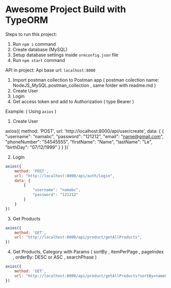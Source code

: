 # Awesome Project Build with TypeORM

Steps to run this project:

1. Run `npm i` command
2. Create database (MySQL)
3. Setup database settings inside `ormconfig.json` file
4. Run `npm start` command


API in project: Api base url: `localhost:8000`


1. Import postman collection to Postman app ( postman colection name: NodeJS_MySQL.postman_collection ,  same folder with readme.md )
2. Create User
3. Login
4. Get access token and add to Authorization ( type Bearer )


Example: ( Using `axios` )

1. Create User

axios({
    method: 'POST',
    url: 'http://localhost:8000/api/user/create',
    data: {
        {
            "username": "namabc",
            "password": "121212",
            "email": "name@gmail.com",
            "phoneNumber": "54545555",
            "firstName": "Name",
            "lastName": "Le",
            "birthDay": "07/12/1999"
        }
    }
})`

2. Login

```javascript
axios({
    method: 'POST',
    url: "http://localhost:8000/api/auth/login",
    data: {
        {
            "username": "namabc",
            "password": "121212"
        }
    }
})
```

3. Get Products
```javascript
axios({
    method: 'GET',
    url: "http://localhost:8000/api/product/getAllProducts",
})
```

4. Get Products, Category with Params ( sortBy , itemPerPage , pageIndex , orderBy: DESC or ASC , searchPhase )
```javascript
axios({
    method: 'GET',
    url: "http://localhost:8000/api/product/getAllProducts?sortBy=name&itemPerPage=5&pageIndex=0&orderBy=DESC&searchPhase=noki",
})
```
